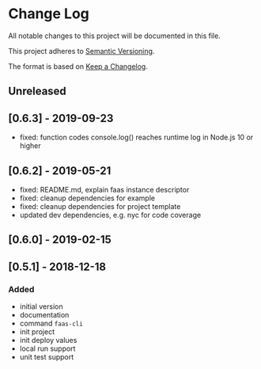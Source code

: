# Change Log

All notable changes to this project will be documented in this file.

This project adheres to [Semantic Versioning](http://semver.org/).

The format is based on [Keep a Changelog](http://keepachangelog.com/).

## Unreleased

## [0.6.3] - 2019-09-23

- fixed: function codes console.log() reaches runtime log in Node.js 10 or higher

## [0.6.2] - 2019-05-21

- fixed: README.md, explain faas instance descriptor
- fixed: cleanup dependencies for example
- fixed: cleanup dependencies for project template
- updated dev dependencies, e.g. nyc for code coverage

## [0.6.0] - 2019-02-15

## [0.5.1] - 2018-12-18

### Added

- initial version
- documentation
- command `faas-cli`
- init project
- init deploy values
- local run support
- unit test support
